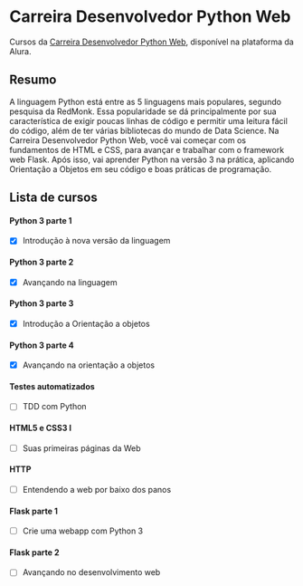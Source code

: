 # Carreira Desenvolvedor Python Web

Cursos da [Carreira Desenvolvedor Python Web](https://www.alura.com.br/carreira-desenvolvimento-python-web), disponível na plataforma da Alura.

## Resumo
A linguagem Python está entre as 5 linguagens mais populares, segundo pesquisa da RedMonk. Essa popularidade se dá principalmente por sua característica de exigir poucas linhas de código e permitir uma leitura fácil do código, além de ter várias bibliotecas do mundo de Data Science. 
Na Carreira Desenvolvedor Python Web, você vai começar com os fundamentos de HTML e CSS, para avançar e trabalhar com o framework web Flask. Após isso, vai aprender Python na versão 3 na prática, aplicando Orientação a Objetos em seu código e boas práticas de programação. 

## Lista de cursos

#### Python 3 parte 1
- [X] Introdução à nova versão da linguagem

#### Python 3 parte 2
- [X] Avançando na linguagem

#### Python 3 parte 3
- [X] Introdução a Orientação a objetos

#### Python 3 parte 4
- [X] Avançando na orientação a objetos

#### Testes automatizados
- [ ] TDD com Python

#### HTML5 e CSS3 I
- [ ] Suas primeiras páginas da Web

#### HTTP
- [ ] Entendendo a web por baixo dos panos

#### Flask parte 1
- [ ] Crie uma webapp com Python 3

#### Flask parte 2
- [ ] Avançando no desenvolvimento web



